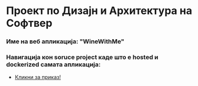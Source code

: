 # Проект по Дизајн и Архитектура на Софтвер

### Име на веб апликација: "WineWithMe"


### Навигација кон soruce project каде што е hosted и dockerized самата апликација:
- [Кликни за приказ!](https://github.com/swiftmg0d/WineWithMe/tree/deploy-host)
